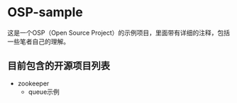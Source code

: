 # OSP-sample
这是一个OSP（Open Source Project）的示例项目，里面带有详细的注释，包括一些笔者自己的理解。

## 目前包含的开源项目列表
* zookeeper
  * queue示例
